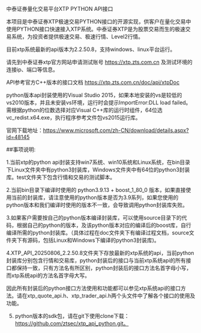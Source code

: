 中泰证券量化交易平台XTP PYTHON API接口

本项目是中泰证券XTP极速交易PYTHON接口的开源实现，供客户在量化交易中使用PYTHON接口快速接入XTP系统。中泰证券XTP是为股票交易而生的极速交易系统，为投资者提供极速交易、极速行情、Level2行情。

目前xtp系统最新的api版本为2.2.50.8，支持windows、linux平台运行。

请先到中泰证券xtp官方网站申请测试账号 https://xtp.zts.com.cn 及测试环境的连接ip、端口等信息。

API参考官方C++版本的接口文档 https://xtp.zts.com.cn/doc/api/xtpDoc

python版本api封装使用的Visual Studio 2015，如果本地安装的vs是较低的vs2010版本，并且未安装vs环境，运行时会提示ImportError:DLL load failed。需根据python的位数选择对应Visual C++库的运行时组件，64位选vc_redist.x64.exe，执行程序参考文件包vs2015运行库。

官网下载地址：https://www.microsoft.com/zh-CN/download/details.aspx?id=48145

##事项说明:

1.当前xtp的python api封装支持win7系统、win10系统和Linux系统，在bin目录下Linux文件夹中有python3封装库，Windows文件夹中有64位的python3封装库。test文件夹下包含行情和交易的测试脚本。

2.当前bin目录下编译时使用的 python3.9.13 + boost_1_80_0 版本，如果直接使用当前的封装库，请注意使用的python版本是否为3.9系列，如果您使用的python版本和我们编译时使用的版本不一致，会导致调用python封装库失败。

3.如果客户需要按自己的python版本编译封装库，可以使用source目录下的代码，根据自己的python的版本，及该python版本对应的编译后的boost库，自行编译所需的python封装库。（具体过程在doc文件夹下有编译过程文档，source文件夹下有源码，包括Linux和Windows下编译的python3封装库)。

4.XTP_API_20250806_2.2.50.8文件夹下存放最新的xtp系统的api，当前python封装库分别包含行情和交易库，python封装后的接口与当前xtp系统api的所有接口都保持一致，只有方法名有所区别，python封装后的接口方法名首字母小写，而xtp系统api的方法名首字母大写。

  因此所有封装后的python接口方法使用和功能都可以参见xtp系统api的接口方法。请在xtp_quote_api.h、xtp_trader_api.h两个头文件中了解各个接口的使用及功能。

5. python版本的sdk包，请在git下使用clone下载：https://github.com/ztsec/xtp_api_python.git。